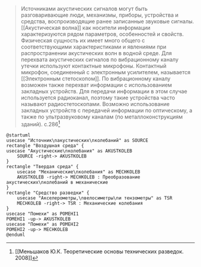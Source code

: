 

>Источниками акустических сигналов могут быть разговаривающие люди, механизмы, приборы, устройства и средства, воспроизводящие ранее записанные звуковые сигналы.
>[[Акустическая волна]] как носители информации характеризуются рядом параметров, особенностей и свойств. Физическая сущность их имеет много общего с соответствующими характеристиками и явлениями при распространении акустических волн в водной среде.
>Для перехвата акустических сигналов по вибрационному каналу утечки используют контактные микрофоны. Контактный микрофон, соединенный с электронным усилителем, называется [[Электронным стетоскопом]].
>По вибрационному каналу возможен также перехват информации с использованием закладных устройств. Для передачи информации в этом случае используется радиоканал, поэтому такие устройства часто называют радиостетоскопами.
>Возможно использование закладных устройств с передачей информации по оптическому, а также по ультразвуковому каналам (по металлоконструкциям зданий).
>c.286[^3]

```plantuml
@startuml
usecase "Источник\nакустических\nколебаний" as SOURCE
rectangle "Воздушная среда" {
usecase "Акустические\nколебания" as AKUSTKOLEB
	SOURCE -right-> AKUSTKOLEB
}
rectangle "Твердая среда" {
	usecase "Механические\nколебания" as MECHKOLEB
	AKUSTKOLEB -right-> MECHKOLEB : Преобразование акустических\nколебаний в механические
}
rectangle "Средство разведки" {
	usecase "Акселерометры,\nвелосиметры\nи тензометры" as TSR
	MECHKOLEB -right-> TSR : Механические колебания
}
usecase "Помехи" as POMEHI1
POMEHI1 -up-> AKUSTKOLEB
usecase "Помехи" as POMEHI2
POMEHI2 -up-> MECHKOLEB
@enduml
```
[^3]:[[Меньшаков Ю.К. Теоретические основы технических разведок. 2008]]